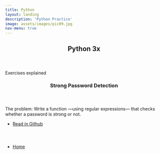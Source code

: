 ```yaml
---
title: Python
layout: landing
description: 'Python Practice'
image: assets/images/pic09.jpg
nav-menu: true
---
```


<!-- Main -->
<div id="main">

<!-- One -->
<section id="one">
	<div class="inner">
		<header class="major">
			<h2>Python 3x </h2>
		</header>
		<p> Exercises explained </p>
	</div>
</section>

<!-- Two -->
<section id="two" class="spotlights">
	<section>
		<div class="content">
			<div class="inner">
				<header class="major">
					<h3> Strong Password Detection</h3>
				</header>
				<p> The problem: Write a function —using regular expressions— that checks whether a password is strong or not.</p>
				<ul class="actions">
					<li><a href="https://github.com/caro-oviedo/Python-Code-Newbie/blob/master/password_detection_explained.md" class="button"> Read in Github</a></li>
				</ul>
			</div>
		</div>
	</section>
	
<!-- Three -->
<section id="three">
	<div class="inner">
		<header class="major">
			<h2> </h2>
		</header>
		<p> </p>
		<ul class="actions">
			<li><a href="https://caro-oviedo.github.io/blog/" class="button next"> Home </a></li>
		</ul>
	</div>
</section>


